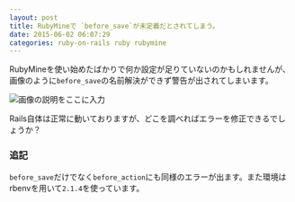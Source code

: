 ```yaml
---
layout: post
title: RubyMineで `before_save`が未定義だとされてしまう。
date: 2015-06-02 06:07:29
categories: ruby-on-rails ruby rubymine
---
```

<p>RubyMineを使い始めたばかりで何か設定が足りていないのかもしれませんが、画像のように<code>before_save</code>の名前解決ができず警告が出されてしまいます。</p>

<p><img src="https://i.stack.imgur.com/TGC9Y.png" alt="画像の説明をここに入力"></p>

<p>Rails自体は正常に動いておりますが、どこを調べればエラーを修正できるでしょうか？</p>

<h3>追記</h3>

<p><code>before_save</code>だけでなく<code>before_action</code>にも同様のエラーが出ます。また環境はrbenvを用いて<code>2.1.4</code>を使っています。</p>
